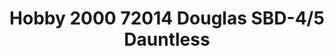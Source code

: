 ---
title: "Hobby 2000 72014 Douglas SBD-4/5 Dauntless"
price: "TBA" 
desc: "Maketa"
img_path: "/assets/img/H2K72014.jpg"
brand: "N/A"
available: false
special_offer: false
new: false
soon: false
cat: "010000"
subcat: "012000"
subsubcat: "N/A"
sifra: "H2K72014"
---